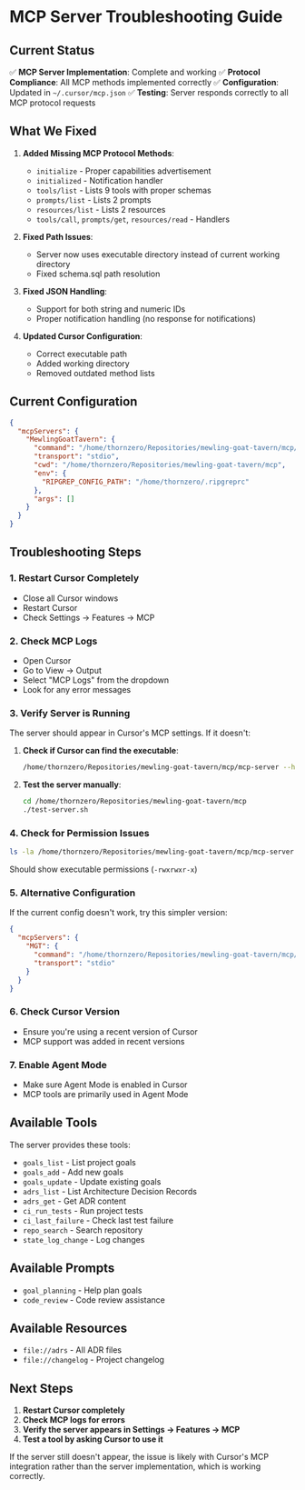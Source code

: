 # MCP Server Troubleshooting Guide

## Current Status

✅ **MCP Server Implementation**: Complete and working
✅ **Protocol Compliance**: All MCP methods implemented correctly
✅ **Configuration**: Updated in `~/.cursor/mcp.json`
✅ **Testing**: Server responds correctly to all MCP protocol requests

## What We Fixed

1. **Added Missing MCP Protocol Methods**:
   - `initialize` - Proper capabilities advertisement
   - `initialized` - Notification handler
   - `tools/list` - Lists 9 tools with proper schemas
   - `prompts/list` - Lists 2 prompts
   - `resources/list` - Lists 2 resources
   - `tools/call`, `prompts/get`, `resources/read` - Handlers

2. **Fixed Path Issues**:
   - Server now uses executable directory instead of current working directory
   - Fixed schema.sql path resolution

3. **Fixed JSON Handling**:
   - Support for both string and numeric IDs
   - Proper notification handling (no response for notifications)

4. **Updated Cursor Configuration**:
   - Correct executable path
   - Added working directory
   - Removed outdated method lists

## Current Configuration

```json
{
  "mcpServers": {
    "MewlingGoatTavern": {
      "command": "/home/thornzero/Repositories/mewling-goat-tavern/mcp/mcp-server",
      "transport": "stdio",
      "cwd": "/home/thornzero/Repositories/mewling-goat-tavern/mcp",
      "env": {
        "RIPGREP_CONFIG_PATH": "/home/thornzero/.ripgreprc"
      },
      "args": []
    }
  }
}
```

## Troubleshooting Steps

### 1. Restart Cursor Completely

- Close all Cursor windows
- Restart Cursor
- Check Settings → Features → MCP

### 2. Check MCP Logs

- Open Cursor
- Go to View → Output
- Select "MCP Logs" from the dropdown
- Look for any error messages

### 3. Verify Server is Running

The server should appear in Cursor's MCP settings. If it doesn't:

1. **Check if Cursor can find the executable**:

   ```bash
   /home/thornzero/Repositories/mewling-goat-tavern/mcp/mcp-server --help
   ```

2. **Test the server manually**:

   ```bash
   cd /home/thornzero/Repositories/mewling-goat-tavern/mcp
   ./test-server.sh
   ```

### 4. Check for Permission Issues

```bash
ls -la /home/thornzero/Repositories/mewling-goat-tavern/mcp/mcp-server
```

Should show executable permissions (`-rwxrwxr-x`)

### 5. Alternative Configuration

If the current config doesn't work, try this simpler version:

```json
{
  "mcpServers": {
    "MGT": {
      "command": "/home/thornzero/Repositories/mewling-goat-tavern/mcp/mcp-server",
      "transport": "stdio"
    }
  }
}
```

### 6. Check Cursor Version

- Ensure you're using a recent version of Cursor
- MCP support was added in recent versions

### 7. Enable Agent Mode

- Make sure Agent Mode is enabled in Cursor
- MCP tools are primarily used in Agent Mode

## Available Tools

The server provides these tools:

- `goals_list` - List project goals
- `goals_add` - Add new goals
- `goals_update` - Update existing goals
- `adrs_list` - List Architecture Decision Records
- `adrs_get` - Get ADR content
- `ci_run_tests` - Run project tests
- `ci_last_failure` - Check last test failure
- `repo_search` - Search repository
- `state_log_change` - Log changes

## Available Prompts

- `goal_planning` - Help plan goals
- `code_review` - Code review assistance

## Available Resources

- `file://adrs` - All ADR files
- `file://changelog` - Project changelog

## Next Steps

1. **Restart Cursor completely**
2. **Check MCP logs for errors**
3. **Verify the server appears in Settings → Features → MCP**
4. **Test a tool by asking Cursor to use it**

If the server still doesn't appear, the issue is likely with Cursor's MCP integration rather than the server implementation, which is working correctly.
